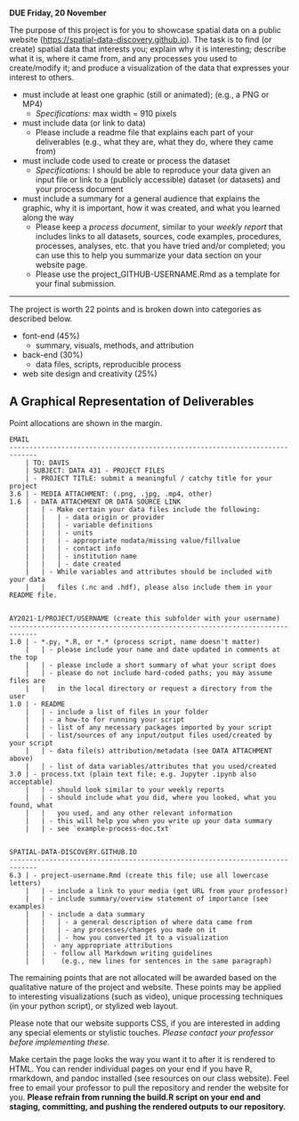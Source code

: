 **DUE Friday, 20 November**

The purpose of this project is for you to showcase spatial data on a public website (https://spatial-data-discovery.github.io). The task is to find (or create) spatial data that interests you; explain why it is interesting; describe what it is, where it came from, and any processes you used to create/modify it; and produce a visualization of the data that expresses your interest to others.

- must include at least one graphic (still or animated); (e.g., a PNG or MP4)
    - *Specifications:* max width = 910 pixels
- must include data (or link to data)
    - Please include a readme file that explains each part of your deliverables (e.g., what they are, what they do, where they came from)
- must include code used to create or process the dataset
    - *Specifications:* I should be able to reproduce your data given an input file or link to a (publicly accessible) dataset (or datasets) and your process document
- must include a summary for a general audience that explains the graphic, why it is important, how it was created, and what you learned along the way
    - Please keep a *process document*, similar to your *weekly report* that includes links to all datasets, sources, code examples, procedures, processes, analyses, etc. that you have tried and/or completed; you can use this to help you summarize your data section on your website page.
    - Please use the project_GITHUB-USERNAME.Rmd as a template for your final submission.

***

The project is worth 22 points and is broken down into categories as described below.

* font-end (45%)
    - summary, visuals, methods, and attribution
* back-end (30%)
    - data files, scripts, reproducible process
* web site design and creativity (25%)

A Graphical Representation of Deliverables
------------------------------------------
Point allocations are shown in the margin.

```
EMAIL
-----------------------------------------------------------------------------
    | TO: DAVIS
    | SUBJECT: DATA 431 - PROJECT FILES
    | - PROJECT TITLE: submit a meaningful / catchy title for your project
3.6 | - MEDIA ATTACHMENT: (.png, .jpg, .mp4, other)
1.6 | - DATA ATTACHMENT OR DATA SOURCE LINK
    |   | - Make certain your data files include the following:
    |   |   | - data origin or provider
    |   |   | - variable definitions
    |   |   | - units
    |   |   | - appropriate nodata/missing value/fillvalue
    |   |   | - contact info
    |   |   | - institution name
    |   |   | - date created
    |   | - While variables and attributes should be included with your data  
    |   |   files (.nc and .hdf), please also include them in your README file.


AY2021-1/PROJECT/USERNAME (create this subfolder with your username)
-----------------------------------------------------------------------------
1.0 | - *.py, *.R, or *.* (process script, name doesn't matter)
    |   | - please include your name and date updated in comments at the top
    |   | - please include a short summary of what your script does
    |   | - please do not include hard-coded paths; you may assume files are
    |   |   in the local directory or request a directory from the user
1.0 | - README
    |   | - include a list of files in your folder
    |   | - a how-to for running your script
    |   | - list of any necessary packages imported by your script
    |   | - list/sources of any input/output files used/created by your script
    |   | - data file(s) attribution/metadata (see DATA ATTACHMENT above)
    |   | - list of data variables/attributes that you used/created
3.0 | - process.txt (plain text file; e.g. Jupyter .ipynb also acceptable)
    |   | - should look similar to your weekly reports
    |   | - should include what you did, where you looked, what you found, what
    |   |   you used, and any other relevant information
    |   | - this will help you when you write up your data summary
    |   | - see `example-process-doc.txt`


SPATIAL-DATA-DISCOVERY.GITHUB.IO
-----------------------------------------------------------------------------
6.3 | - project-username.Rmd (create this file; use all lowercase letters)
    |   | - include a link to your media (get URL from your professor)
    |   | - include summary/overview statement of importance (see examples)
    |   | - include a data summary
    |   |   | - a general description of where data came from
    |   |   | - any processes/changes you made on it
    |   |   | - how you converted it to a visualization
    |   |  - any appropriate attributions
    |   |  - follow all Markdown writing guidelines
    |   |    (e.g., new lines for sentences in the same paragraph)

```

The remaining points that are not allocated will be awarded based on the qualitative nature of the project and website.
These points may be applied to interesting visualizations (such as video), unique processing techniques (in your python script), or stylized web layout.

Please note that our website supports CSS, if you are interested in adding any special elements or stylistic touches.
*Please contact your professor before implementing these.*

Make certain the page looks the way you want it to after it is rendered to HTML.
You can render individual pages on your end if you have R, rmarkdown, and pandoc installed (see resources on our class website).
Feel free to email your professor to pull the repository and render the website for you.
**Please refrain from running the build.R script on your end and staging, committing, and pushing the rendered outputs to our repository.**
